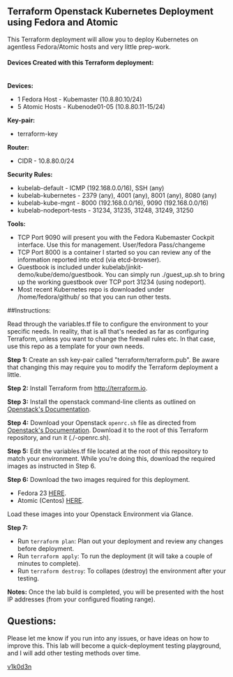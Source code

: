 ## Terraform Openstack Kubernetes Deployment using Fedora and Atomic

This Terraform deployment will allow you to deploy Kubernetes on agentless Fedora/Atomic hosts and very little prep-work.

#### Devices Created with this Terraform deployment:

<br>**Devices:**

* 1 Fedora Host - Kubemaster (10.8.80.10/24)
* 5 Atomic Hosts - Kubenode01-05 (10.8.80.11-15/24)

**Key-pair:**

* terraform-key

**Router:**

* CIDR - 10.8.80.0/24

**Security Rules:**

* kubelab-default - ICMP (192.168.0.0/16), SSH (any)
* kubelab-kubernetes - 2379 (any), 4001 (any), 8001 (any), 8080 (any)
* kubelab-kube-mgnt - 8000 (192.168.0.0/16), 9090 (192.168.0.0/16)
* kubelab-nodeport-tests - 31234, 31235, 31248, 31249, 31250

**Tools:**

* TCP Port 9090 will present you with the Fedora Kubemaster Cockpit interface. Use this for management. User/fedora Pass/changeme
* TCP Port 8000 is a container I started so you can review any of the information reported into etcd (via etcd-browser).
* Guestbook is included under kubelab/jinkit-demo/kube/demo/guestbook. You can simply run ./guest_up.sh to bring up the working guestbook over TCP port 31234 (using nodeport).
* Most recent Kubernetes repo is downloaded under /home/fedora/github/ so that you can run other tests.

##Instructions:

Read through the variables.tf file to configure the environment to your specific needs. In reality, that is all that's needed as far as configuring Terraform, unless you want to change the firewall rules etc. In that case, use this repo as a template for your own needs.

**Step 1:**
Create an ssh key-pair called "terraform/terraform.pub". Be aware that changing this may require you to modify the Terraform deployment a little.

**Step 2:**
Install Terraform from http://terraform.io.

**Step 3:**
Install the openstack command-line clients as outlined on [Openstack's Documentation](http://docs.openstack.org/user-guide/common/cli_install_openstack_command_line_clients.html).

**Step 4:**
Download your Openstack `openrc.sh` file as directed from [Openstack's Documentation](http://docs.openstack.org/cli-reference/content/cli_openrc.html). Download it to the root of this Terraform repository, and run it (./<TENANT>-openrc.sh).

**Step 5:**
Edit the variables.tf file located at the root of this repository to match your environment. While you're doing this, download the required images as instructed in Step 6.

**Step 6:** Download the two images required for this deployment.

* Fedora 23 [HERE](https://download.fedoraproject.org/pub/fedora/linux/releases/test/23_Beta/Cloud/x86_64/Images/Fedora-Cloud-Base-23_Beta-20150915.x86_64.qcow2).
* Atomic (Centos) [HERE](http://cloud.centos.org/centos/7/atomic/images/CentOS-Atomic-Host-7.20151001-GenericCloud.qcow2).

Load these images into your Openstack Environment via Glance.

**Step 7:**

* Run `terraform plan`: Plan out your deployment and review any changes before deployment.
* Run `terraform apply`: To run the deployment (it will take a couple of minutes to complete).
* Run `terraform destroy`: To collapes (destroy) the environment after your testing.

**Notes:**
Once the lab build is completed, you will be presented with the host IP addresses (from your configured floating range).

## Questions:

Please let me know if you run into any issues, or have ideas on how to improve this. This lab will become a quick-deployment testing playground, and I will add other testing methods over time.

[v1k0d3n](http://www.jinkit.com/)
